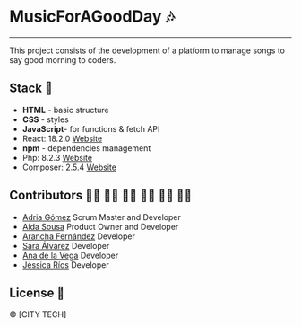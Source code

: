 # MusicForAGoodDay :notes:

***
This project consists of the development of a platform to manage songs to say good morning to coders. 


## Stack :electric_plug:
* **HTML** - basic structure
* **CSS** - styles
* **JavaScript**- for functions & fetch API
* React: 18.2.0 [Website](https://es.reactjs.org/)
* **npm** - dependencies management
* Php: 8.2.3 [Website](https://www.php.net/)
* Composer: 2.5.4 [Website](https://getcomposer.org/)

## Contributors 	:woman_technologist:	:woman_technologist:	:woman_technologist:	:woman_technologist:	:woman_technologist:	:woman_technologist:
* [Adria Gómez](https://github.com/adria15gomez) Scrum Master and Developer
* [Aida Sousa](https://github.com/AidaSousa) Product Owner and Developer
* [Arancha Fernández](https://github.com/AranchaFdz) Developer
* [Sara Álvarez](https://github.com/saralvz)  Developer
* [Ana de la Vega]() Developer
* [Jéssica Ríos](https://github.com/JessRm04) Developer


## License :closed_lock_with_key:
© [CITY TECH]
